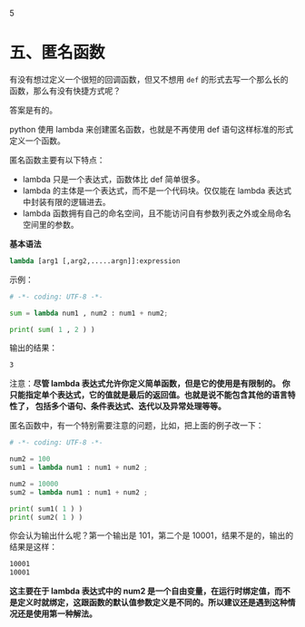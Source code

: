5

# 五、匿名函数 #

有没有想过定义一个很短的回调函数，但又不想用 `def` 的形式去写一个那么长的函数，那么有没有快捷方式呢？

答案是有的。

python 使用 lambda 来创建匿名函数，也就是不再使用 def 语句这样标准的形式定义一个函数。

匿名函数主要有以下特点：

* lambda 只是一个表达式，函数体比 def 简单很多。
* lambda 的主体是一个表达式，而不是一个代码块。仅仅能在 lambda 表达式中封装有限的逻辑进去。
* lambda 函数拥有自己的命名空间，且不能访问自有参数列表之外或全局命名空间里的参数。

**基本语法**

```python
lambda [arg1 [,arg2,.....argn]]:expression
```

示例：

```python
# -*- coding: UTF-8 -*-

sum = lambda num1 , num2 : num1 + num2;

print( sum( 1 , 2 ) )

```

输出的结果：

```txt
3
```

注意：**尽管 lambda 表达式允许你定义简单函数，但是它的使用是有限制的。 你只能指定单个表达式，它的值就是最后的返回值。也就是说不能包含其他的语言特性了， 包括多个语句、条件表达式、迭代以及异常处理等等。**

匿名函数中，有一个特别需要注意的问题，比如，把上面的例子改一下：

```python
# -*- coding: UTF-8 -*-

num2 = 100
sum1 = lambda num1 : num1 + num2 ;

num2 = 10000
sum2 = lambda num1 : num1 + num2 ;

print( sum1( 1 ) )
print( sum2( 1 ) )
```

你会认为输出什么呢？第一个输出是 101，第二个是 10001，结果不是的，输出的结果是这样：

```txt
10001
10001
```

**这主要在于 lambda 表达式中的 num2 是一个自由变量，在运行时绑定值，而不是定义时就绑定，这跟函数的默认值参数定义是不同的。所以建议还是遇到这种情况还是使用第一种解法。**

